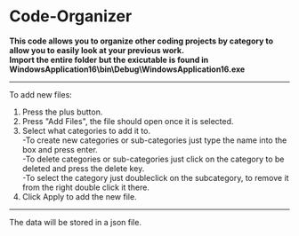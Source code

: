 # Code-Organizer
<b>This code allows you to organize other coding projects by category to allow you to easily look at your previous work. <br>
Import the entire folder but the exicutable is found in WindowsApplication16\bin\Debug\WindowsApplication16.exe </b> <br>
****
To add new files:
 1. Press the plus button.<br>
 2. Press "Add Files", the file should open once it is selected.<br>
 3. Select what categories to add it to.<br>
 -To create new categories or sub-categories just type the name into the box and press enter.<br>
     -To delete categories or sub-categories just click on the category to be deleted and press the delete key.<br>
     -To select the category just doubleclick on the subcategory, to remove it from the right double click it there.<br>
 4. Click Apply to add the new file.<br>
****
The data will be stored in a json file.<br>
